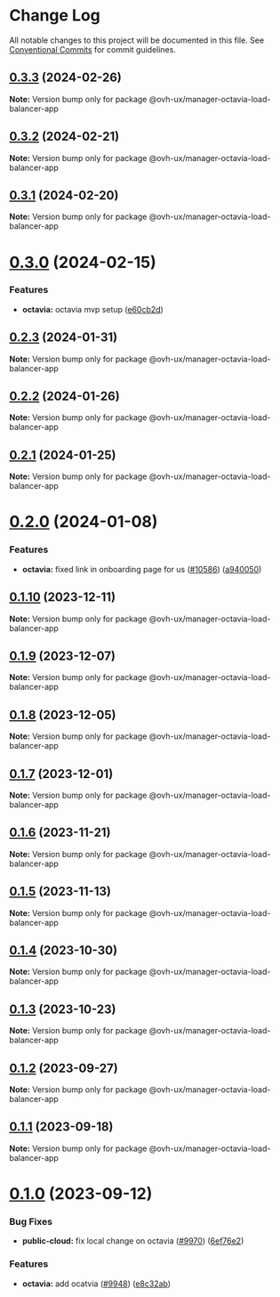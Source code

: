 # Change Log

All notable changes to this project will be documented in this file.
See [Conventional Commits](https://conventionalcommits.org) for commit guidelines.

## [0.3.3](https://github.com/ovh/manager/compare/@ovh-ux/manager-octavia-load-balancer-app@0.3.2...@ovh-ux/manager-octavia-load-balancer-app@0.3.3) (2024-02-26)

**Note:** Version bump only for package @ovh-ux/manager-octavia-load-balancer-app





## [0.3.2](https://github.com/ovh/manager/compare/@ovh-ux/manager-octavia-load-balancer-app@0.3.1...@ovh-ux/manager-octavia-load-balancer-app@0.3.2) (2024-02-21)

**Note:** Version bump only for package @ovh-ux/manager-octavia-load-balancer-app





## [0.3.1](https://github.com/ovh/manager/compare/@ovh-ux/manager-octavia-load-balancer-app@0.3.0...@ovh-ux/manager-octavia-load-balancer-app@0.3.1) (2024-02-20)

**Note:** Version bump only for package @ovh-ux/manager-octavia-load-balancer-app





# [0.3.0](https://github.com/ovh/manager/compare/@ovh-ux/manager-octavia-load-balancer-app@0.2.3...@ovh-ux/manager-octavia-load-balancer-app@0.3.0) (2024-02-15)


### Features

* **octavia:** octavia mvp setup ([e60cb2d](https://github.com/ovh/manager/commit/e60cb2d4bff27616b5f37d64334816105a830e8f))





## [0.2.3](https://github.com/ovh/manager/compare/@ovh-ux/manager-octavia-load-balancer-app@0.2.2...@ovh-ux/manager-octavia-load-balancer-app@0.2.3) (2024-01-31)

**Note:** Version bump only for package @ovh-ux/manager-octavia-load-balancer-app





## [0.2.2](https://github.com/ovh/manager/compare/@ovh-ux/manager-octavia-load-balancer-app@0.2.1...@ovh-ux/manager-octavia-load-balancer-app@0.2.2) (2024-01-26)

**Note:** Version bump only for package @ovh-ux/manager-octavia-load-balancer-app





## [0.2.1](https://github.com/ovh/manager/compare/@ovh-ux/manager-octavia-load-balancer-app@0.2.0...@ovh-ux/manager-octavia-load-balancer-app@0.2.1) (2024-01-25)

**Note:** Version bump only for package @ovh-ux/manager-octavia-load-balancer-app





# [0.2.0](https://github.com/ovh/manager/compare/@ovh-ux/manager-octavia-load-balancer-app@0.1.10...@ovh-ux/manager-octavia-load-balancer-app@0.2.0) (2024-01-08)


### Features

* **octavia:** fixed link in onboarding page for us ([#10586](https://github.com/ovh/manager/issues/10586)) ([a940050](https://github.com/ovh/manager/commit/a9400504707961a69d63ca56775d4775dc90fa86))





## [0.1.10](https://github.com/ovh/manager/compare/@ovh-ux/manager-octavia-load-balancer-app@0.1.9...@ovh-ux/manager-octavia-load-balancer-app@0.1.10) (2023-12-11)

**Note:** Version bump only for package @ovh-ux/manager-octavia-load-balancer-app





## [0.1.9](https://github.com/ovh/manager/compare/@ovh-ux/manager-octavia-load-balancer-app@0.1.8...@ovh-ux/manager-octavia-load-balancer-app@0.1.9) (2023-12-07)

**Note:** Version bump only for package @ovh-ux/manager-octavia-load-balancer-app





## [0.1.8](https://github.com/ovh/manager/compare/@ovh-ux/manager-octavia-load-balancer-app@0.1.7...@ovh-ux/manager-octavia-load-balancer-app@0.1.8) (2023-12-05)

**Note:** Version bump only for package @ovh-ux/manager-octavia-load-balancer-app





## [0.1.7](https://github.com/ovh/manager/compare/@ovh-ux/manager-octavia-load-balancer-app@0.1.6...@ovh-ux/manager-octavia-load-balancer-app@0.1.7) (2023-12-01)

**Note:** Version bump only for package @ovh-ux/manager-octavia-load-balancer-app





## [0.1.6](https://github.com/ovh/manager/compare/@ovh-ux/manager-octavia-load-balancer-app@0.1.5...@ovh-ux/manager-octavia-load-balancer-app@0.1.6) (2023-11-21)

**Note:** Version bump only for package @ovh-ux/manager-octavia-load-balancer-app





## [0.1.5](https://github.com/ovh/manager/compare/@ovh-ux/manager-octavia-load-balancer-app@0.1.4...@ovh-ux/manager-octavia-load-balancer-app@0.1.5) (2023-11-13)

**Note:** Version bump only for package @ovh-ux/manager-octavia-load-balancer-app





## [0.1.4](https://github.com/ovh/manager/compare/@ovh-ux/manager-octavia-load-balancer-app@0.1.3...@ovh-ux/manager-octavia-load-balancer-app@0.1.4) (2023-10-30)

**Note:** Version bump only for package @ovh-ux/manager-octavia-load-balancer-app





## [0.1.3](https://github.com/ovh/manager/compare/@ovh-ux/manager-octavia-load-balancer-app@0.1.2...@ovh-ux/manager-octavia-load-balancer-app@0.1.3) (2023-10-23)

**Note:** Version bump only for package @ovh-ux/manager-octavia-load-balancer-app





## [0.1.2](https://github.com/ovh/manager/compare/@ovh-ux/manager-octavia-load-balancer-app@0.1.1...@ovh-ux/manager-octavia-load-balancer-app@0.1.2) (2023-09-27)

**Note:** Version bump only for package @ovh-ux/manager-octavia-load-balancer-app





## [0.1.1](https://github.com/ovh/manager/compare/@ovh-ux/manager-octavia-load-balancer-app@0.1.0...@ovh-ux/manager-octavia-load-balancer-app@0.1.1) (2023-09-18)

**Note:** Version bump only for package @ovh-ux/manager-octavia-load-balancer-app





# [0.1.0](https://github.com/ovh/manager/compare/@ovh-ux/manager-octavia-load-balancer-app@0.0.0...@ovh-ux/manager-octavia-load-balancer-app@0.1.0) (2023-09-12)


### Bug Fixes

* **public-cloud:** fix local change on octavia ([#9970](https://github.com/ovh/manager/issues/9970)) ([6ef76e2](https://github.com/ovh/manager/commit/6ef76e2c9d6e883e1a481916b82e4718113e448d))


### Features

* **octavia:** add ocatvia  ([#9948](https://github.com/ovh/manager/issues/9948)) ([e8c32ab](https://github.com/ovh/manager/commit/e8c32ab29c65496b251ef008418e04f543c5f46e))
